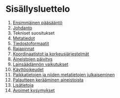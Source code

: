 Sisällysluettelo
================

1. [Ensimmäinen pääsääntö](PrimeDirective.md)
2. [Johdanto](Johdanto.md)
3. Tekniset suositukset 
  1. [Metatiedot](Metatiedot.md) 
  2. [Tiedostoformaatit](Tiedostoformaatti.md) 
  3. [Rajapinnat](Rajapinta.md) 
  4. [Koordinaatistot ja korkeusjärjestelmät](Koordinaatistot.md) 
  5. [Aineistojen päivitys](AineistojenPaivitys.md) 
4. [Lainsäädännön vaikutukset](Laki.md) 
5. [Käyttöoikeudet](Käyttöoikeudet.md)
6. [Paikkatietojen ja niiden metatietojen julkaiseminen](Julkaiseminen.md)
7. [Palautteen kerääminen aineistoista](Palaute.md)
8. [Lisätietoja](Lisätietoja.md)
9. [Avoimet kysymykset](AvoimetKysymykset.md)


